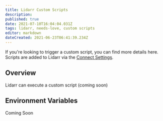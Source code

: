 ```yaml
---
title: Lidarr Custom Scripts
description: 
published: true
date: 2021-07-10T16:04:04.031Z
tags: lidarr, needs-love, custom scripts
editor: markdown
dateCreated: 2021-06-23T06:41:39.234Z
---
```


If you're looking to trigger a custom script, you can find more details here. Scripts are added to Lidarr via the [Connect Settings](/lidarr/settings#connections).

## Overview

Lidarr can execute a custom script (coming soon)

## Environment Variables

Coming Soon
